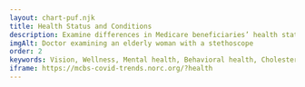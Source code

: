 ```yaml
---
layout: chart-puf.njk
title: Health Status and Conditions
description: Examine differences in Medicare beneficiaries’ health status and the prevalence of health conditions by year.
imgAlt: Doctor examining an elderly woman with a stethoscope
order: 2
keywords: Vision, Wellness, Mental health, Behavioral health, Cholesterol, Hypertension, Arthritis, Hearing, Diabetes, Heart disease, Depression, Cancer, Pulmonary disease, Osteoporosis, Stroke, Alzheimer's, Dementia, Sensory impairment, Sex, Gender, Age, Income, Race, Ethnicity, Education, Chronic
iframe: https://mcbs-covid-trends.norc.org/?health
---
```

